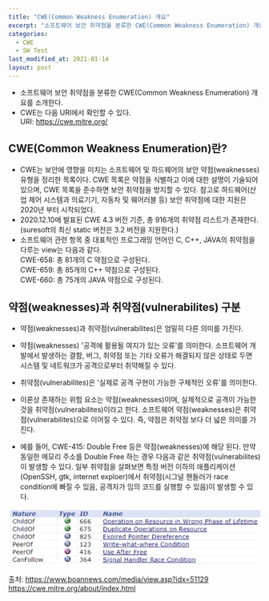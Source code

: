 ```yaml
---
title: "CWE(Common Weakness Enumeration) 개요"
excerpt: "소프트웨어 보안 취약점을 분류한 CWE(Common Weakness Enumeration) 개요를 소개한다."
categories:
  - CWE
  - SW Test
last_modified_at: 2021-01-14
layout: post
---
```

- 소프트웨어 보안 취약점을 분류한 CWE(Common Weakness Enumeration) 개요를 소개한다.
- CWE는 다음 URI에서 확인할 수 있다.<br>
URI: <https://cwe.mitre.org/>



## CWE(Common Weakness Enumeration)란?
- CWE는 보안에 영향을 미치는 소프트웨어 및 하드웨어의 보안 약점(weaknesses) 유형을 정리한 목록이다. CWE 목록은 약점을 식별하고 이에 대한 설명이 기술되어 있으며, CWE 목록을 준수하면 보안 취약점을 방지할 수 있다. 참고로 하드웨어(산업 제어 시스템과 의료기기, 자동차 및 웨어러블 등) 보안 취약점에 대한 지원은 2020년 부터 시작되었다.
- 2020.12.10에 발표된 CWE 4.3 버전 기준, 총 916개의 취약점 리스트가 존재한다. (suresoft의 최신 static 버전은 3.2 버전을 지원한다.)
- 소프트웨어 관련 항목 중 대표적인 프로그래밍 언어인 C, C++, JAVA의 취약점을 다루는 view는 다음과 같다.<br>
CWE-658: 총 81개의 C 약점으로 구성된다.<br>
CWE-659: 총 85개의 C++ 약점으로 구성된다.<br>
CWE-660: 총 75개의 JAVA 약점으로 구성된다.



## 약점(weaknesses)과 취약점(vulnerabilites) 구분
- 약점(weaknesses)과 취약점(vulnerabilites)은 엄밀히 다른 의미를 가진다.
- 약점(weaknesses) '공격에 활용될 여지가 있는 오류'를 의미한다. 소프트웨어 개발에서 발생하는 결함, 버그, 취약점 또는 기타 오류가 해결되지 않은 상태로 두면 시스템 및 네트워크가 공격으로부터 취약해질 수 있다.
- 취약점(vulnerabilites)은 '실제로 공격 구현이 가능한 구체적인 오류'를 의미한다.
- 이론상 존재하는 위험 요소는 약점(weaknesses)이며, 실제적으로 공격이 가능한 것을 취약점(vulnerabilites)이라고 한다. 소프트웨어 약점(weaknesses)은 취약점(vulnerabilites)으로 이어질 수 있다. 즉, 약점은 취약점 보다 더 넓은 의미를 가진다.

- 예를 들어, CWE-415: Double Free 등은 약점(weaknesses)에 해당 된다. 만약 동일한 메모리 주소를 Double Free 하는 경우 다음과 같은 취약점(vulnerabilites)이 발생할 수 있다. 일부 취약점을 살펴보면 특정 버전 이하의 애플리케이션(OpenSSH, gtk, internet exploer)에서 취약점(시그널 핸들러가 race condition에 빠질 수 있음, 공격자가 임의 코드를 실행할 수 있음)이 발생할 수 있다.

![image](/assets/img/2020-07-03-CWE658-1/image0.png)

출처: <https://www.boannews.com/media/view.asp?idx=51129><br>
<https://cwe.mitre.org/about/index.html>
